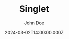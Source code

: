---
title: "Singlet"
subtitle: ""
meta_title: ""
description: "Singlet"
date: 2024-03-02T14:00:00.000Z
price: 22,50
photo:
    enable: true
    image: "images/shop/2024/singlet-2_2000x2000.png"
    photographer: ""
categories: [""]
author: "John Doe"
tags: [""]
draft: false
---